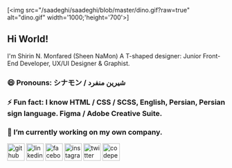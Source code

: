 [<img src="/saadeghi/saadeghi/blob/master/dino.gif?raw=true" alt="dino.gif" width='1000;'height='700'>]

## Hi World!
I'm Shirin N. Monfared (Sheen NaMon)
A T-shaped designer: Junior Front-End Developer, UX/UI Designer & Graphist.

### 😄 Pronouns: シナモン / شیرین منفرد
### ⚡ Fun fact: I know HTML / CSS / SCSS, English, Persian, Persian sign language. Figma / Adobe Creative Suite.
### 🔭 I’m currently working on my own company.



[<img src='https://cdn.jsdelivr.net/npm/simple-icons@3.0.1/icons/github.svg' alt='github' height='40'>](https://github.com/https://github.com/SheenNaMon)  [<img src='https://cdn.jsdelivr.net/npm/simple-icons@3.0.1/icons/linkedin.svg' alt='linkedin' height='40'>](https://www.linkedin.com/in/https://www.linkedin.com/in/shirin-n-monfared//)  [<img src='https://cdn.jsdelivr.net/npm/simple-icons@3.0.1/icons/facebook.svg' alt='facebook' height='40'>](https://www.facebook.com/https://www.facebook.com/sheen.na.mon/)  [<img src='https://cdn.jsdelivr.net/npm/simple-icons@3.0.1/icons/instagram.svg' alt='instagram' height='40'>](https://www.instagram.com/https://www.instagram.com/sheen.na.mon//)  [<img src='https://cdn.jsdelivr.net/npm/simple-icons@3.0.1/icons/twitter.svg' alt='twitter' height='40'>](https://twitter.com/https://twitter.com/sheen_na_mon)  [<img src='https://cdn.jsdelivr.net/npm/simple-icons@3.0.1/icons/codepen.svg' alt='codepen' height='40'>](https://codepen.io/https://codepen.io/SheenNaMon)  

